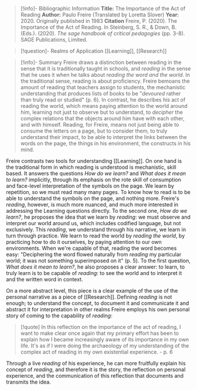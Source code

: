>[!info]- Bibliographic Information
>**Title:** The Importance of the Act of Reading
>**Author:** Paulo Freire (Translated by Loretta Slover)
>**Year:** 2020. Originally published in 1983
>**Citation**
>Freire, P. (2020). The Importance of the Act of Reading. In Steinberg, S. R., & Down, B. (Eds.). (2020). _The sage handbook of critical pedagogies_ (pp. 3-8). SAGE Publications, Limited.
>

>[!question]- Realms of Application
>[[Learning]], [[Research]]

>[!info]- Summary
>Freire draws a distinction between reading in the sense that it is traditionally taught in schools, and *reading* in the sense that he uses it when he talks about *reading the word and the world*. In the traditional sense, reading is about proficiency. Freire bemoans the amount of reading that teachers assign to students, the mechanistic understanding that produces lists of books to be "*devoured* rather than truly read or studied" (p. 6). In contrast, he describes his act of reading the world, which means paying attention to the world around him, learning not just to observe but to understand, to *decipher* the complex relations that the objects around him have with each other, and with himself. Reading, for Freire, means not just being able to consume the letters on a page, but to consider them, to truly understand their impact, to be able to interpret the links between the words on the page, the things in his environment, the constructs in his mind.

Freire contrasts two tools for understanding [[Learning]]. On one hand is the traditional form in which reading is understood is mechanistic, skill based. It answers the questions *How do we learn?* and *What does it mean to learn?* implicitly, through its emphasis on the rote skill of consumption and face-level interpretation of the symbols on the page. We learn by repetition, so we must read many many pages. To know how to read is to be able to understand the symbols on the page, and nothing more.
Freire's *reading*, however, is much more nuanced, and much more interested in addressing the Learning questions directly. To the second one, *How do we learn?*, he proposes the idea that we learn by *reading*: we must observe and interpret our world around us, which includes codified language, but not exclusively. This *reading*, we understand through his narrative, we learn in turn through practice. We learn to read the world by *reading the world*, by practicing how to do it ourselves, by paying attention to our own environments. When we're capable of that, reading the word becomes easy: "Deciphering the word flowed naturally from *reading* my particular world; it was not something superimposed on it" (p. 5). To the first question, *What does it mean to learn?*, he also proposes a clear answer: to learn, to truly learn is to be capable of *reading*: to see the world and to interpret it and the written word in context.

On a more abstract level, this piece is a clear example of the use of the personal narrative as a piece of [[Research]]. Defining *reading* is not enough; to understand the concept, to document it and communicate it and abstract it for interpretation in other realms Freire employs his own personal story of coming to the capability of *reading*: 

>[!quote] 
>In this reflection on the importance of the act of reading, I want to make clear once again that my primary effort has been to explain how I became increasingly aware of its importance in my own life. It's as if I were doing the archaeology of my understanding of the complex act of reading in my own existential experience.
>\- p. 6

Through a live *reading* of his experience, he can more fruitfully explain his concept of *reading*, and therefore it is the story, the reflection on personal experience, and the communication of this reflection that documents and transmits the idea.